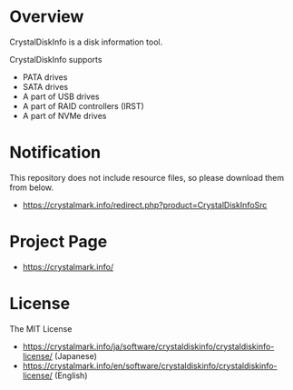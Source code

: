 # Overview
CrystalDiskInfo is a disk information tool.

CrystalDiskInfo supports
- PATA drives
- SATA drives
- A part of USB drives
- A part of RAID controllers (IRST)
- A part of NVMe drives

# Notification
This repository does not include resource files, so please download them from below.
- https://crystalmark.info/redirect.php?product=CrystalDiskInfoSrc

# Project Page 
- https://crystalmark.info/

# License
The MIT License
- https://crystalmark.info/ja/software/crystaldiskinfo/crystaldiskinfo-license/ (Japanese)
- https://crystalmark.info/en/software/crystaldiskinfo/crystaldiskinfo-license/ (English)
